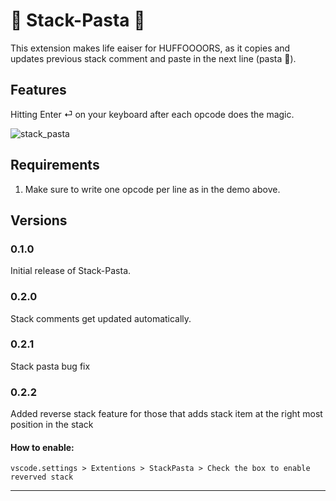 # 🍝 Stack-Pasta 🍝

This extension makes life eaiser for HUFFOOOORS, as it copies and updates previous stack comment and paste in the next line (pasta 🍝). 

## Features

Hitting Enter ⏎ on your keyboard after each opcode does the magic.


![stack_pasta](https://github.com/tanim0la/stack-pasta/assets/36541366/4b42d95c-a7c2-4b16-916f-f6db70f42f6d)



## Requirements

1. Make sure to write one opcode per line as in the demo above.



## Versions

### 0.1.0

Initial release of Stack-Pasta.

### 0.2.0

Stack comments get updated automatically.

### 0.2.1

Stack pasta bug fix

### 0.2.2

Added reverse stack feature for those that adds stack item at the right most position in the stack

#### How to enable:
    vscode.settings > Extentions > StackPasta > Check the box to enable reverved stack

---

